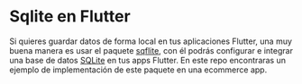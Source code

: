 # Sqlite en Flutter

Si quieres guardar datos de forma local en tus aplicaciones Flutter, una muy buena manera es usar el paquete [sqflite](https://pub.dev/packages/sqflite), con él podrás configurar e integrar una base de datos [SQLite](https://www.sqlite.org/index.html) en tus apps Flutter. En este repo encontraras un ejemplo de implementación de este paquete en una ecommerce app.


